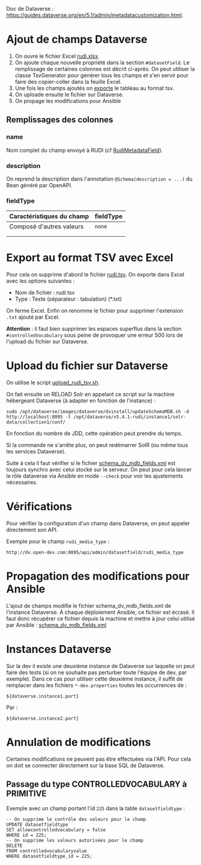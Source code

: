 Doc de Dataverse : <https://guides.dataverse.org/en/5.1/admin/metadatacustomization.html>.

# Ajout de champs Dataverse

1. On ouvre le fichier Excel [rudi.xlsx](rudi.xlsx).
2. On ajoute chaque nouvelle propriété dans la section `#datasetField`. Le remplissage de certaines colonnes est décrit
ci-après. On peut utiliser la classe TsvGenerator pour générer tous les champs et s'en servir pour faire des copier-coller dans la
feuille Excel.
3. Une fois les champs ajoutés on [exporte](#export-au-format-tsv-avec-excel) le tableau au format tsv.
4. On uploade ensuite le fichier sur Dataverse.
5. On propage les modifications pour Ansible

## Remplissages des colonnes

### name

Nom complet du champ envoyé à RUDI (cf [RudiMetadataField]).

### description

On reprend la description dans l'annotation `@Schema(description = ...)` du Bean généré par OpenAPI.

### fieldType

| Caractéristiques du champ | fieldType |
|---------------------------|-----------|
| Composé d'autres valeurs  | `none`    |
|                           |           |
|                           |           |

# Export au format TSV avec Excel

Pour cela on supprime d'abord le fichier [rudi.tsv](rudi.tsv). On exporte dans Excel avec les options suivantes :

- Nom de fichier : rudi.tsv
- Type : Texte (séparateur : tabulation) (*.txt)

On ferme Excel. Enfin on renomme le fichier pour supprimer l'extension `.txt` ajouté par Excel.

**Attention** : il faut bien supprimer les espaces superflus dans la section `#controlledVocabulary` sous peine de
provoquer une erreur 500 lors de l'upload du fichier sur Dataverse.

# Upload du fichier sur Dataverse

On utilise le script [upload_rudi_tsv.sh](upload_rudi_tsv.sh).

On fait ensuite un RELOAD Solr en appelant ce script sur la machine hébergeant Dataverse (à adapter en fonction de l'instance) : 

```
sudo /opt/dataverse/images/dataverse/dvinstall/updateSchemaMDB.sh -d http://localhost:8095 -t /opt/dataverse/v5.4.1-rudi/instance1/solr-data/collection1/conf/
```

En fonction du nombre de JDD, cette opération peut prendre du temps.

Si la commande ne s'arrête plus, on peut redémarrer SolR (ou même tous les services Dataverse).

Suite à cela il faut vérifier si le fichier [schema_dv_mdb_fields.xml](../../../../../../ansible/roles/dataverse/files/solr-data/collection1/conf/schema_dv_mdb_fields.xml) est toujours synchro avec celui stocké sur le serveur.
On peut pour cela lancer le rôle dataverse via Ansible en mode `--check` pour voir les ajustements nécessaires.

# Vérifications

Pour vérifier la configuration d'un champ dans Dataverse, on peut appeler directement son API.

Exemple pour le champ `rudi_media_type` :

```
http://dv.open-dev.com:8095/api/admin/datasetfield/rudi_media_type
```

# Propagation des modifications pour Ansible

L'ajout de champs modifie le fichier schema_dv_mdb_fields.xml de l'instance Dataverse.
À chaque déploiement Ansible, ce fichier est écrasé.
Il faut donc récupérer ce fichier depuis la machine et mettre à jour celui utilisé par Ansible : 
[schema_dv_mdb_fields.xml](../../../../../../ansible/roles/dataverse/files/solr-data/collection1/conf/schema_dv_mdb_fields.xml)

# Instances Dataverse

Sur la dev il existe une deuxième instance de Dataverse sur laquelle on peut faire des tests
(si on ne souhaite pas perturber toute l'équipe de dev, par exemple). Dans ce cas pour utiliser cette deuxième instance,
il suffit de remplacer dans les fichiers `*-dev.properties` toutes les occurrences de :

```
${dataverse.instance1.port}
```

Par :

```
${dataverse.instance2.port}
```

# Annulation de modifications

Certaines modifications ne peuvent pas être effectuées via l'API. Pour cela on doit se connecter directement sur la base
SQL de Dataverse.

## Passage du type CONTROLLEDVOCABULARY à PRIMITIVE

Exemple avec un champ portant l'id `225` dans la table `datasetfieldtype` :

```postgresql
-- On supprime le contrôle des valeurs pour le champ
UPDATE datasetfieldtype
SET allowcontrolledvocabulary = false
WHERE id = 225;
-- On supprime les valeurs autorisées pour le champ
DELETE
FROM controlledvocabularyvalue
WHERE datasetfieldtype_id = 225;
```

[RudiMetadataField]: ../../../main/java/org/rudi/facet/kaccess/constant/RudiMetadataField.java
